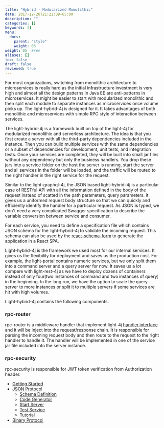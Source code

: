 ```yaml
---
title: "Hybrid - Modularized Monolithic"
date: 2017-12-20T21:21:09-05:00
description: ""
categories: []
keywords: []
menu:
  docs:
    parent: "style"
    weight: 05
weight: 05	#rem
aliases: []
toc: false
draft: false
reviewed: true
---
```


For most organizations, switching from monolithic architecture to microservices is really hard as the initial infrastructure investment is very high and almost all the design patterns in Java EE are anti-patterns in microservices. It might be easier to start with modularized monolithic and then split each module to separate instances as microservices once volume picks up. The light-hybrid-4j is designed for it. It takes advantages of both monolithic and microservices with simple RPC style of interaction between services.

The light-hybrid-4j is a framework built on top of the light-4j for modularized monolithic and serverless architecture. The idea is that you first create a server with all the third-party dependencies included in the instance. Then you can build multiple services with the same dependencies or a subset of dependencies for development, unit tests, and integration tests. Once your services are completed, they will be built into small jar files without any dependency but only the business handlers. You drop these jars into a service folder on the host the server is running, start the server and all services in the folder will be loaded, and the traffic will be routed to the right handler in the right service for the request. 

Similar to the light-graphql-4j, the JSON based light-hybrid-4j is a particular case of RESTful API with all the information defined in the body of the request instead of scatted in the path parameters, query parameters. It gives us a uniformed request body structure so that we can quickly and efficiently identify the handler for a particular request. As JSON is typed, we don't need a very complicated Swagger specification to describe the variable conversion between service and consumer. 

For each service, you need to define a specification file which contains JSON schema for the light-hybrid-4j to validate the incoming request. This schema can also be used by the [react-schema-form][] to generate the application in a React SPA. 

Light-hybrid-4j is the framework we used most for our internal services. It gives us the flexibility for deployment and saves us the production cost. For example, the light-portal contains numeric services, but we only split them into a command server and a query server for now. It saves us a lot compare with light-rest-4j as we have to deploy dozens of containers instead of only four(two instances of command and two instances of query) in the beginning. In the long run, we have the option to scale the query server to more instances or split it to multiple servers if some services are hit with high volumes. 

Light-hybrid-4j contains the following components.

### rpc-router

rpc-router is a middleware handler that implement light-4j [handler interface][] and it will be inject into the request/response chain. It is responsible for parsing the incoming request body and then route to the request to the right handler to handle it. The handler will be implemented in one of the service jar file included into the server instance. 


### rpc-security

rpc-security is responsible for JWT token verification from Authorization header.  

- [Getting Started](/getting-started/light-hybrid-4j/)
- [JSON Protocol](/style/light-hybrid-4j/json-rpc/)
  * [Schema Definition](/style/light-hybrid-4j/json-schema/)
  * [Code Generator](/tutorial/generator/)
  * [Start Server](/style/light-hybrid-4j/start-server/)
  * [Test Service](/style/light-hybrid-4j/test-service/)
  * [Tutorial](/tutorial/hybrid/)
- [Binary Protocol](/style/light-hybrid-4j/binary-rpc/)

[handler interface]: /concern/handler/
[react-schema-form]: https://github.com/networknt/react-schema-form
